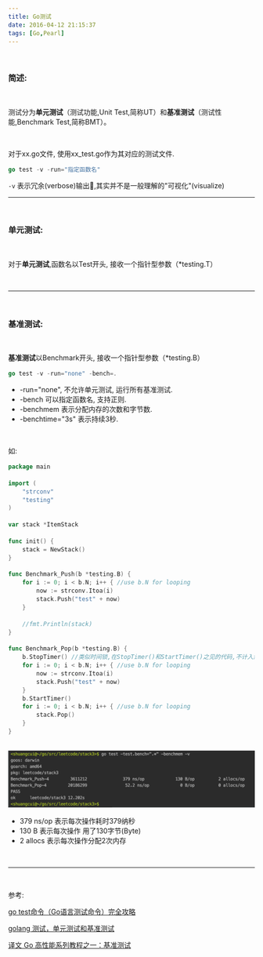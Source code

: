 ```yaml
---
title: Go测试
date: 2016-04-12 21:15:37
tags: [Go,Pearl]
---
```


<br>


### 简述:

<br>

测试分为**单元测试**（测试功能,Unit Test,简称UT）和**基准测试**（测试性能,Benchmark Test,简称BMT）。

<br>

对于xx.go文件, 使用xx_test.go作为其对应的测试文件.

```go
go test -v -run="指定函数名"
```


`-v` 表示冗余(verbose)输出,其实并不是一般理解的"可视化"(visualize)

---


<br>

### 单元测试:

<br>


对于**单元测试**,函数名以Test开头, 接收一个指针型参数（*testing.T）



<br>

---

<br>

### 基准测试:

<br>

**基准测试**以Benchmark开头, 接收一个指针型参数（*testing.B）

```go
go test -v -run="none" -bench=.
```

- -run="none", 不允许单元测试, 运行所有基准测试.
- -bench 可以指定函数名, 支持正则.
- -benchmem 表示分配内存的次数和字节数.
- -benchtime="3s" 表示持续3秒.


<br>

如:

```go
package main

import (
	"strconv"
	"testing"
)

var stack *ItemStack

func init() {
	stack = NewStack()
}

func Benchmark_Push(b *testing.B) {
	for i := 0; i < b.N; i++ { //use b.N for looping
		now := strconv.Itoa(i)
		stack.Push("test" + now)
	}

	//fmt.Println(stack)
}

func Benchmark_Pop(b *testing.B) {
	b.StopTimer() //类似时间锁,在StopTimer()和StartTimer()之见的代码,不计入测量
	for i := 0; i < b.N; i++ { //use b.N for looping
		now := strconv.Itoa(i)
		stack.Push("test" + now)
	}
	b.StartTimer()
	for i := 0; i < b.N; i++ { //use b.N for looping
		stack.Pop()
	}
}
```

<br>


<img src="Go测试/1.png" width = 100% height = 50% />


- 379 ns/op 表示每次操作耗时379纳秒
- 130 B 表示每次操作 用了130字节(Byte)
- 2 allocs 表示每次操作分配2次内存

<br>

---


<br>

参考:

[go test命令（Go语言测试命令）完全攻略](http://c.biancheng.net/view/124.html)

[golang 测试，单元测试和基准测试](https://blog.csdn.net/hjmnasdkl/article/details/81304329)


[译文 Go 高性能系列教程之一：基准测试](https://zhuanlan.zhihu.com/p/376796701)

